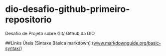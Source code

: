# dio-desafio-github-primeiro-repositorio
Desafio de Projeto sobre Git/ Github da DIO

##Links Úteis
[Sintaxe Básica markdown] (www.markdownguide.org/basic-syntax/)
